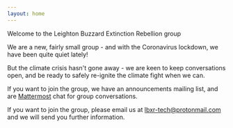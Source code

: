 ```yaml
---
layout: home
---
```

Welcome to the Leighton Buzzard Extinction Rebellion group

We are a new, fairly small group - and with the Coronavirus lockdown, we have been quite quiet lately!

But the climate crisis hasn't gone away - we are keen to keep conversations open, and be ready to safely re-ignite the climate fight when we can.

If you want to join the group, we have an announcements mailing list, and are [Mattermost](https://mattermost.com/) chat for group conversations.

If you want to join the group, please email us at <lbxr-tech@protonmail.com> and we will send you further information.
